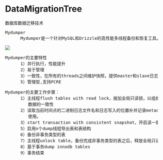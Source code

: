 # DataMigrationTree
数据库数据迁移技术

<pre>
Mydumper
      Mydumper是一个针对MySQL和Drizzle的高性能多线程备份和恢复工具。
</pre>

![](https://i.imgur.com/fuVOY2r.png)

<pre>
Mydumper的主要特性
      1）并行执行，性能提升
      2）易于管理
      3）一致性，在所有的threads之间维护快照，提供master和slave日志的精确位置等
      5）管理型,支持PCRE
</pre>

<pre>
Mydumper的主要工作步骤：
      1）主线程flush tables with read lock，施加全局只读锁，以组织dml语句写入，保证
         数据的一致性
      2）读取当前时间点的二进制日志文件名和日志写入的位置补并记录metadata文件中，以供恢复
         使用。
      3）start transaction with consistent snapshot，开启读一致性事务
      5）启用n个dump线程导出表和表结构
      6）备份非事务类型的表
      7）主线程unlock table，备份完成非事务类型的表之后，释放全局只读锁
      8）基于事务dump innodb tables
      9）事务结束
</pre>